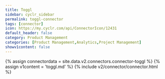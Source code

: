 ```yaml
---
title: Toggl
sidebar: cyclr_sidebar
permalink: toggl-connector
tags: [connector]
icon: https://my.cyclr.com/api/ConnectorIcon/12431
default_header: false
category: Product Management
categories: [Product Management,Analytics,Project Management]
showv1content: false
---
```

{% assign connectordata = site.data.v2.connectors.connector-toggl %}
{% assign v1content = 'toggl.md' %}
{% include v2/connector/connector.html %}	